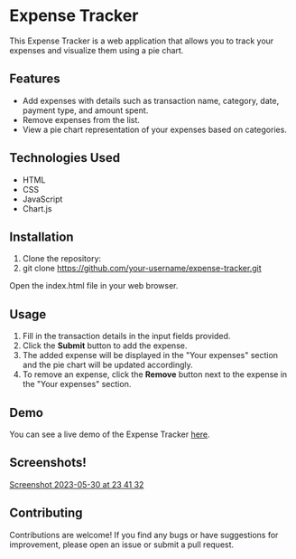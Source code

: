 # Expense Tracker

This Expense Tracker is a web application that allows you to track your expenses and visualize them using a pie chart.

## Features

- Add expenses with details such as transaction name, category, date, payment type, and amount spent.
- Remove expenses from the list.
- View a pie chart representation of your expenses based on categories.

## Technologies Used

- HTML
- CSS
- JavaScript
- Chart.js

## Installation

1. Clone the repository:
2. git clone https://github.com/your-username/expense-tracker.git

Open the index.html file in your web browser.

## Usage

1. Fill in the transaction details in the input fields provided.
2. Click the **Submit** button to add the expense.
3. The added expense will be displayed in the "Your expenses" section and the pie chart will be updated accordingly.
4. To remove an expense, click the **Remove** button next to the expense in the "Your expenses" section.

## Demo

You can see a live demo of the Expense Tracker [here](https://mbrnas.github.io/expense-tracker).

## Screenshots!
[Screenshot 2023-05-30 at 23 41 32](https://github.com/mbrnas/expense-tracker/assets/123379999/84e5a33e-ac29-42d9-9a7b-4a31ff035b02)


## Contributing

Contributions are welcome! If you find any bugs or have suggestions for improvement, please open an issue or submit a pull request.

